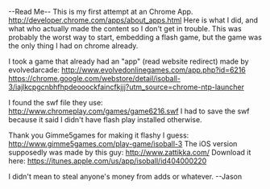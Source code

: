 --Read Me--
This is my first attempt at an Chrome App. http://developer.chrome.com/apps/about_apps.html Here is what I did, and what who actually made the content so I don't get in trouble. This was probably the worst way to start, embedding a flash game, but the game was the only thing I had on chrome already.

I took a game that already had an "app" (read website redirect) made by evolvedarcade: http://www.evolvedonlinegames.com/app.php?id=6216
https://chrome.google.com/webstore/detail/isoball-3/iajlkcpgcnbhfhpdeooockfaincfkjjj?utm_source=chrome-ntp-launcher

I found the swf file they use: http://www.chromeplay.com/games/game6216.swf
I had to save the swf because it said I didn't have flash play installed otherwise.

Thank you Gimme5games for making it flashy I guess: http://www.gimme5games.com/play-game/isoball-3
The iOS version supposedly was made by this guy: http://www.zattikka.com/
Download it here: https://itunes.apple.com/us/app/isoball/id404000220

I didn't mean to steal anyone's money from adds or whatever.
--Jason